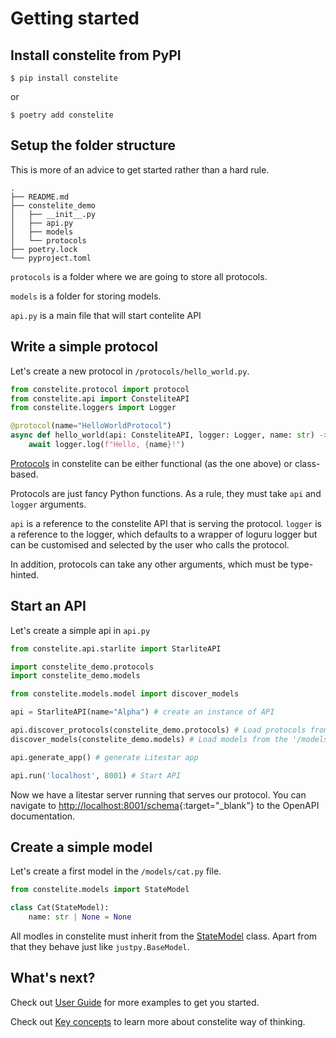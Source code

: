 # Getting started

## Install constelite from PyPI

```console
$ pip install constelite
```
or

```console
$ poetry add constelite
```

## Setup the folder structure

This is more of an advice to get started rather than a hard rule.

```
.
├── README.md
├── constelite_demo
│   ├── __init__.py
│   ├── api.py
│   ├── models
│   └── protocols
├── poetry.lock
└── pyproject.toml
```

`protocols` is a folder where we are going to store all protocols.

`models` is a folder for storing models.

`api.py` is a main file that will start contelite API

## Write a simple protocol

Let's create a new protocol in `/protocols/hello_world.py`.

```python
from constelite.protocol import protocol
from constelite.api import ConsteliteAPI
from constelite.loggers import Logger

@protocol(name="HelloWorldProtocol")
async def hello_world(api: ConsteliteAPI, logger: Logger, name: str) -> None:
    await logger.log(f"Hello, {name}!")
```

[Protocols](key_concepts/protocol.md) in constelite can be either functional (as the one above) or class-based.

Protocols are just fancy Python functions. As a rule, they must take `api` and `logger` arguments.

`api` is a reference to the constelite API that is serving the protocol. `logger` is a reference to the logger, which defaults to a wrapper of loguru logger but can be customised and selected by the user who calls the protocol.

In addition, protocols can take any other arguments, which must be type-hinted.

## Start an API

Let's create a simple api in `api.py`

```python
from constelite.api.starlite import StarliteAPI

import constelite_demo.protocols
import constelite_demo.models

from constelite.models.model import discover_models

api = StarliteAPI(name="Alpha") # create an instance of API

api.discover_protocols(constelite_demo.protocols) # Load protocols from the '/protocols' folder
discover_models(constelite_demo.models) # Load models from the '/models' folder

api.generate_app() # generate Litestar app

api.run('localhost', 8001) # Start API
```

Now we have a litestar server running that serves our protocol. You can navigate to [http://localhost:8001/schema]{:target="_blank"} to the OpenAPI documentation.

## Create a simple model

Let's create a first model in the `/models/cat.py` file.

```python
from constelite.models import StateModel

class Cat(StateModel):
    name: str | None = None
```

All modles in constelite must inherit from the [StateModel](key_concepts/state_model.md) class. Apart from that they behave just like `justpy.BaseModel`.


## What's next?

Check out [User Guide](user_guide) for more examples to get you started.

Check out [Key concepts](key_concepts/) to learn more about constelite way of thinking.

[http://localhost:8001/schema]: http://localhost:8001/schema